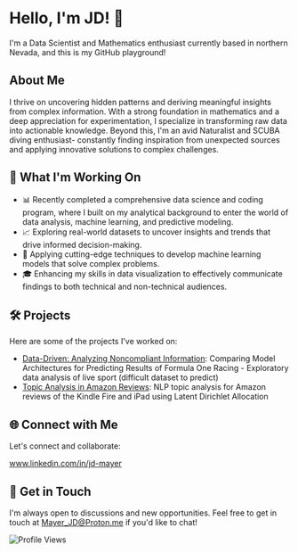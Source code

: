 # Hello, I'm JD! 👋

I'm a Data Scientist and Mathematics enthusiast currently based in northern Nevada, and this is my GitHub playground!

## About Me

I thrive on uncovering hidden patterns and deriving meaningful insights from complex information. With a strong foundation in mathematics and a deep appreciation for experimentation, I specialize in transforming raw data into actionable knowledge. Beyond this, I'm an avid Naturalist and SCUBA diving enthusiast- constantly finding inspiration from unexpected sources and applying innovative solutions to complex challenges.

## 🚀 What I'm Working On

- 📊 Recently completed a comprehensive data science and coding program, where I built on my analytical background to enter the world of data analysis, machine learning, and predictive modeling.
- 📈 Exploring real-world datasets to uncover insights and trends that drive informed decision-making.
- 🤖 Applying cutting-edge techniques to develop machine learning models that solve complex problems.
- 🎓 Enhancing my skills in data visualization to effectively communicate findings to both technical and non-technical audiences.

## 🛠️ Projects

Here are some of the projects I've worked on:

- [Data-Driven: Analyzing Noncompliant Information](https://github.com/UsuallyJD/data-driven.git): Comparing Model Architectures for Predicting Results of Formula One Racing - Exploratory data analysis of live sport (difficult dataset to predict)
- [Topic Analysis in Amazon Reviews](https://github.com/UsuallyJD/amazon_lda): NLP topic analysis for Amazon reviews of the Kindle Fire and iPad using Latent Dirichlet Allocation

## 🌐 Connect with Me

Let's connect and collaborate:

www.linkedin.com/in/jd-mayer

## 💬 Get in Touch

I'm always open to discussions and new opportunities. Feel free to get in touch 
 at Mayer_JD@Proton.me if you'd like to chat!

![Profile Views](https://komarev.com/ghpvc/?username=yourusername&color=brightgreen)
